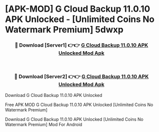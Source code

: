 # [APK-MOD] G Cloud Backup 11.0.10 APK Unlocked - [Unlimited Coins No Watermark Premium] 5dwxp



<div align="center">
<h3>🔴 Download [Server1] 👉👉 <a href="https://momento.my/?title=G_Cloud_Backup_11.0.10_APK_Unlocked">G Cloud Backup 11.0.10 APK Unlocked Mod Apk</a></h3><br>

<h3>🔴 Download [Server2] 👉👉 <a href="https://momento.my/?title=G_Cloud_Backup_11.0.10_APK_Unlocked">G Cloud Backup 11.0.10 APK Unlocked Mod Apk</a></h3>
</div>



Download G Cloud Backup 11.0.10 APK Unlocked 

Free APK MOD G Cloud Backup 11.0.10 APK Unlocked [Unlimited Coins No Watermark Premium]

Download G Cloud Backup 11.0.10 APK Unlocked [Unlimited Coins No Watermark Premium] Mod For Android
